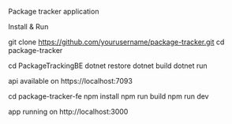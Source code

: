 Package tracker application

Install & Run

git clone https://github.com/yourusername/package-tracker.git
cd package-tracker

cd PackageTrackingBE
dotnet restore
dotnet build
dotnet run

api available on https://localhost:7093

cd package-tracker-fe
npm install
npm run build
npm run dev

app running on http://localhost:3000
